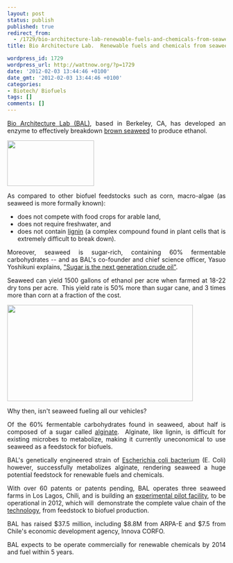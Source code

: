 ```yaml
---
layout: post
status: publish
published: true
redirect_from:
  - /1729/bio-architecture-lab-renewable-fuels-and-chemicals-from-seaweed
title: Bio Architecture Lab.  Renewable fuels and chemicals from seaweed.

wordpress_id: 1729
wordpress_url: http://wattnow.org/?p=1729
date: '2012-02-03 13:44:46 +0100'
date_gmt: '2012-02-03 13:44:46 +0100'
categories:
- Biotech/ Biofuels
tags: []
comments: []
---
```

<p style="text-align: justify;"><a href="http://www.ba-lab.com/">Bio Architecture Lab (BAL)</a>, based in Berkeley, CA, has developed an enzyme to effectively breakdown <a href="http://en.wikipedia.org/wiki/Seaweed">brown seaweed</a>&nbsp;to produce ethanol.</p>
<p style="text-align: justify;"><a href="{{ 'assets/from-wordpress/uploads/2012/02/bal_lab_logo2.gif' | relative_url }}"><img class="alignnone size-full wp-image-1731" title="bal_lab_logo2" src="{{ 'assets/from-wordpress/uploads/2012/02/bal_lab_logo2.gif' | relative_url }}" alt="" width="200" height="105" /></a></p>
<p style="text-align: justify;">As compared to other biofuel feedstocks such as corn, macro-algae (as seaweed is more formally known):</p>
<ul style="text-align: justify;">
<li>does not compete with food crops for arable land,</li>
<li>does not require freshwater, and</li>
<li>does not contain <a href="http://en.wikipedia.org/wiki/Lignin">lignin</a> (a complex compound found in plant cells that is extremely difficult to break down).</li>
</ul>
<p style="text-align: justify;">Moreover, seaweed is sugar-rich, containing 60% fermentable carbohydrates -- and as BAL's co-founder and chief science officer, Yasuo Yoshikuni explains, <a href="http://green.blogs.nytimes.com/2012/01/23/unlocking-seaweeds-next-gen-crude-sugar/">"Sugar is the next generation crude oil"</a>.</p>
<p style="text-align: justify;">Seaweed can yield 1500 gallons of ethanol per acre when farmed at 18-22 dry tons per acre. &nbsp;This yield rate is 50% more than sugar cane, and 3 times more than corn at a fraction of the cost.</p>
<p><a href="http://www.ba-lab.com/"><img class=" wp-image-1732" title="bal-seaweed" src="{{ 'assets/from-wordpress/uploads/2012/02/bal-seaweed.jpg' | relative_url }}" alt="" width="428" height="222" /></a></p>
<p style="text-align: justify;">Why then, isn't seaweed fueling all our vehicles?</p>
<p style="text-align: justify;">Of the 60% fermentable carbohydrates found in seaweed, about half is composed of a sugar called <a href="http://en.wikipedia.org/wiki/Alginic_acid">alginate</a>. &nbsp;Alginate, like lignin, is difficult for existing microbes to metabolize, making it currently uneconomical to use seaweed as a feedstock for biofuels.</p>
<p style="text-align: justify;">BAL's genetically engineered strain of <a href="http://en.wikipedia.org/wiki/Escherichia_coli">Escherichia coli bacterium</a>&nbsp;(E. Coli) however, successfully metabolizes alginate, rendering seaweed a huge potential feedstock for renewable fuels and chemicals.</p>
<p style="text-align: justify;">With over 60 patents or patents pending, BAL operates three seaweed farms in Los Lagos, Chili, and is building an <a href="http://www.ba-lab.com/pdf/BALPilotFacility.pdf">experimental pilot facility</a>, to be operational in 2012, which will &nbsp;demonstrate the complete value chain of the <a href="http://www.ba-lab.com/technology.php">technology</a>, from feedstock to biofuel production.</p>
<p style="text-align: justify;">BAL has raised $37.5 million, including $8.8M from ARPA-E and $7.5 from Chile's economic development agency, Innova CORFO.</p>
<p style="text-align: justify;">BAL expects to be operate commercially for renewable chemicals by 2014 and fuel within 5 years.</p>

